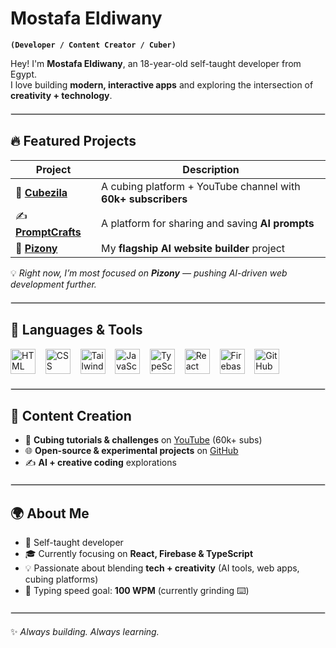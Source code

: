 # Mostafa Eldiwany  

**`(Developer / Content Creator / Cuber)`**  

Hey! I'm **Mostafa Eldiwany**, an 18-year-old self-taught developer from Egypt.  
I love building **modern, interactive apps** and exploring the intersection of **creativity + technology**.  

<hr style="border: 0.5px solid #ddd; margin: 20px 0;" />

## 🔥 Featured Projects  

| Project | Description |
|---------|-------------|
| 🧩 <a href="https://cubezila.com" target="_blank">**Cubezila**</a> | A cubing platform + YouTube channel with **60k+ subscribers** |
| ✍️ <a href="https://promptcrafts.com" target="_blank">**PromptCrafts**</a> | A platform for sharing and saving **AI prompts** |
| 🤖 <a href="https://dulcet-eclair-3152c2.netlify.app/" target="_blank">**Pizony**</a> | My **flagship AI website builder** project |

💡 *Right now, I’m most focused on **Pizony** — pushing AI-driven web development further.*  

<hr style="border: 0.5px solid #ddd; margin: 20px 0;" />

## 🧰 Languages & Tools  

<p align="left">
  <img src="https://cdn.jsdelivr.net/gh/devicons/devicon/icons/html5/html5-plain.svg" width="40" alt="HTML" /> &nbsp;&nbsp;
  <img src="https://cdn.jsdelivr.net/gh/devicons/devicon/icons/css3/css3-plain.svg" width="40" alt="CSS" /> &nbsp;&nbsp;
  <img src="https://www.vectorlogo.zone/logos/tailwindcss/tailwindcss-icon.svg" width="40" alt="Tailwind CSS" /> &nbsp;&nbsp;
  <img src="https://cdn.jsdelivr.net/gh/devicons/devicon/icons/javascript/javascript-plain.svg" width="40" alt="JavaScript" /> &nbsp;&nbsp;
  <img src="https://cdn.jsdelivr.net/gh/devicons/devicon/icons/typescript/typescript-plain.svg" width="40" alt="TypeScript" /> &nbsp;&nbsp;
  <img src="https://cdn.jsdelivr.net/gh/devicons/devicon/icons/react/react-original.svg" width="40" alt="React" /> &nbsp;&nbsp;
  <img src="https://cdn.jsdelivr.net/gh/devicons/devicon/icons/firebase/firebase-plain.svg" width="40" alt="Firebase" /> &nbsp;&nbsp;
  <img src="https://cdn.jsdelivr.net/gh/devicons/devicon/icons/github/github-original.svg" width="40" alt="GitHub" />
</p>

<hr style="border: 0.1px solid #ddd; margin: 20px 0;" />

## 🎥 Content Creation  

- 🧩 **Cubing tutorials & challenges** on <a href="https://www.youtube.com/@DailyTifa" target="_blank">YouTube</a> (60k+ subs)  
- 🌐 **Open-source & experimental projects** on <a href="https://github.com/" target="_blank">GitHub</a>  
- ✍️ **AI + creative coding** explorations  

<hr style="border: 0.5px solid #ddd; margin: 20px 0;" />

## 🌍 About Me  

- 🌱 Self-taught developer  
- 🎓 Currently focusing on **React, Firebase & TypeScript**  
- 💡 Passionate about blending **tech + creativity** (AI tools, web apps, cubing platforms)  
- 🎯 Typing speed goal: **100 WPM** (currently grinding ⌨️)  

<hr style="border: 0.5px solid #ddd; margin: 20px 0;" />

✨ *Always building. Always learning.*  
